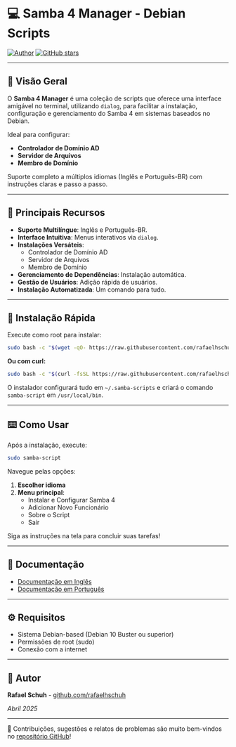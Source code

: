 # :computer: Samba 4 Manager - Debian Scripts

[![Author](https://img.shields.io/badge/Author-Rafael%20Schuh-blue.svg)](https://github.com/rafaelhschuh)
[![GitHub stars](https://img.shields.io/github/stars/rafaelhschuh/samba-4-scipts.svg?style=social&label=Star&maxAge=2592000)](https://github.com/rafaelhschuh/samba-4-scipts/stargazers/)

---

## :book: Visão Geral

O **Samba 4 Manager** é uma coleção de scripts que oferece uma interface amigável no terminal, utilizando `dialog`, para facilitar a instalação, configuração e gerenciamento do Samba 4 em sistemas baseados no Debian.

Ideal para configurar:
- **Controlador de Domínio AD**
- **Servidor de Arquivos**
- **Membro de Domínio**

Suporte completo a múltiplos idiomas (Inglês e Português-BR) com instruções claras e passo a passo.

---

## :star2: Principais Recursos

- **Suporte Multilíngue**: Inglês e Português-BR.
- **Interface Intuitiva**: Menus interativos via `dialog`.
- **Instalações Versáteis**:
  - Controlador de Domínio AD
  - Servidor de Arquivos
  - Membro de Domínio
- **Gerenciamento de Dependências**: Instalação automática.
- **Gestão de Usuários**: Adição rápida de usuários.
- **Instalação Automatizada**: Um comando para tudo.

---

## :rocket: Instalação Rápida

Execute como root para instalar:

```bash
sudo bash -c "$(wget -qO- https://raw.githubusercontent.com/rafaelhschuh/samba-4-scipts/main/install.sh)"
```

**Ou com curl:**

```bash
sudo bash -c "$(curl -fsSL https://raw.githubusercontent.com/rafaelhschuh/samba-4-scipts/main/install.sh)"
```

O instalador configurará tudo em `~/.samba-scripts` e criará o comando `samba-script` em `/usr/local/bin`.

---

## :keyboard: Como Usar

Após a instalação, execute:

```bash
sudo samba-script
```

Navegue pelas opções:
1. **Escolher idioma**
2. **Menu principal**:
   - Instalar e Configurar Samba 4
   - Adicionar Novo Funcionário
   - Sobre o Script
   - Sair

Siga as instruções na tela para concluir suas tarefas!

---

## :memo: Documentação

- [Documentação em Inglês](./DOCUMENTATION_EN.md)
- [Documentação em Português](./DOCUMENTACAO_PT.md)

---

## :gear: Requisitos

- Sistema Debian-based (Debian 10 Buster ou superior)
- Permissões de root (sudo)
- Conexão com a internet

---

## :bust_in_silhouette: Autor

**Rafael Schuh** - [github.com/rafaelhschuh](https://github.com/rafaelhschuh)

_Abril 2025_

---

:speech_balloon: Contribuições, sugestões e relatos de problemas são muito bem-vindos no [repositório GitHub](https://github.com/rafaelhschuh/samba-4-scipts)!



